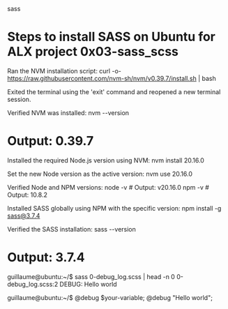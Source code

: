 sass
 # Steps to install SASS on Ubuntu for ALX project 0x03-sass_scss

 Ran the NVM installation script:
   curl -o- https://raw.githubusercontent.com/nvm-sh/nvm/v0.39.7/install.sh | bash

 Exited the terminal using the 'exit' command and reopened a new terminal session.

 Verified NVM was installed:
   nvm --version
   # Output: 0.39.7

Installed the required Node.js version using NVM:
   nvm install 20.16.0

Set the new Node version as the active version:
   nvm use 20.16.0

 Verified Node and NPM versions:
   node -v # Output: v20.16.0
   npm -v  # Output: 10.8.2

 Installed SASS globally using NPM with the specific version:
   npm install -g sass@3.7.4

 Verified the SASS installation:
   sass --version
   # Output: 3.7.4
   
guillaume@ubuntu:~/$ sass 0-debug_log.scss | head -n 0
0-debug_log.scss:2 DEBUG: Hello world

guillaume@ubuntu:~/$ 
  @debug $your-variable;
@debug "Hello world";

